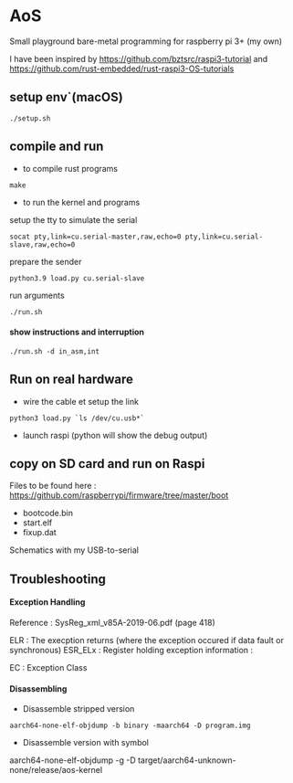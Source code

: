 # AoS

Small playground bare-metal programming for raspberry pi 3+ (my own)

I have been inspired by https://github.com/bztsrc/raspi3-tutorial and https://github.com/rust-embedded/rust-raspi3-OS-tutorials


## setup env`(macOS)

```./setup.sh```

## compile and run 

* to compile rust programs

```make```

* to run the kernel and programs

setup the tty to simulate the serial 

```socat pty,link=cu.serial-master,raw,echo=0 pty,link=cu.serial-slave,raw,echo=0```

prepare the sender 

```python3.9 load.py cu.serial-slave```

run arguments

```./run.sh```

#### show instructions and interruption

```./run.sh -d in_asm,int ```


## Run on real hardware 

* wire the cable et setup the link 

```python3 load.py `ls /dev/cu.usb*` ```

* launch raspi (python will show the debug output)

## copy on SD card and run on Raspi

Files to be found here : 
https://github.com/raspberrypi/firmware/tree/master/boot

 - bootcode.bin
 - start.elf
 - fixup.dat

Schematics with my USB-to-serial 


## Troubleshooting 

#### Exception Handling 

Reference : SysReg_xml_v85A-2019-06.pdf (page 418)

ELR : The execption returns (where the exception occured if data fault or synchronous)
ESR_ELx : Register holding exception information : 

EC : Exception Class 




#### Disassembling 

- Disassemble stripped version 

```aarch64-none-elf-objdump -b binary -maarch64 -D program.img```

- Disassemble  version with symbol

aarch64-none-elf-objdump -g -D target/aarch64-unknown-none/release/aos-kernel

